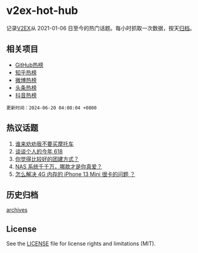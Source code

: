 # v2ex-hot-hub

 记录[V2EX](https://www.v2ex.com/)从 2021-01-06 日至今的热门话题。每小时抓取一次数据，按天[归档](archives)。
 
 ## 相关项目

- [GitHub热榜](https://github.com/lonnyzhang423/github-hot-hub)
- [知乎热榜](https://github.com/lonnyzhang423/zhihu-hot-hub)
- [微博热榜](https://github.com/lonnyzhang423/weibo-hot-hub)
- [头条热榜](https://github.com/lonnyzhang423/toutiao-hot-hub)
- [抖音热榜](https://github.com/lonnyzhang423/douyin-hot-hub)


 `更新时间：2024-06-20 04:08:04 +0800`

## 热议话题

1. [谁来劝劝我不要买摩托车](https://www.v2ex.com/t/1050853)
1. [谈谈个人的今年 618](https://www.v2ex.com/t/1050716)
1. [你觉得比较好的团建方式？](https://www.v2ex.com/t/1050745)
1. [NAS 系统千千万，哪款才是你真爱？](https://www.v2ex.com/t/1050767)
1. [怎么解决 4G 内存的 iPhone 13 Mini 很卡的问题 ？](https://www.v2ex.com/t/1050796)

## 历史归档

[archives](archives)

## License

See the [LICENSE](LICENSE) file for license rights and limitations (MIT).
